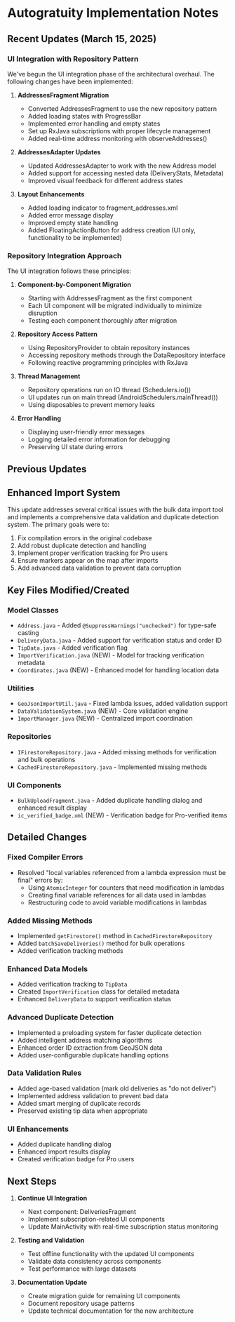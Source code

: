 # Autogratuity Implementation Notes

## Recent Updates (March 15, 2025)

### UI Integration with Repository Pattern

We've begun the UI integration phase of the architectural overhaul. The following changes have been implemented:

1. **AddressesFragment Migration**
   - Converted AddressesFragment to use the new repository pattern
   - Added loading states with ProgressBar
   - Implemented error handling and empty states
   - Set up RxJava subscriptions with proper lifecycle management
   - Added real-time address monitoring with observeAddresses()

2. **AddressesAdapter Updates**
   - Updated AddressesAdapter to work with the new Address model
   - Added support for accessing nested data (DeliveryStats, Metadata)
   - Improved visual feedback for different address states

3. **Layout Enhancements**
   - Added loading indicator to fragment_addresses.xml
   - Added error message display
   - Improved empty state handling
   - Added FloatingActionButton for address creation (UI only, functionality to be implemented)

### Repository Integration Approach

The UI integration follows these principles:

1. **Component-by-Component Migration**
   - Starting with AddressesFragment as the first component
   - Each UI component will be migrated individually to minimize disruption
   - Testing each component thoroughly after migration

2. **Repository Access Pattern**
   - Using RepositoryProvider to obtain repository instances
   - Accessing repository methods through the DataRepository interface
   - Following reactive programming principles with RxJava

3. **Thread Management**
   - Repository operations run on IO thread (Schedulers.io())
   - UI updates run on main thread (AndroidSchedulers.mainThread())
   - Using disposables to prevent memory leaks

4. **Error Handling**
   - Displaying user-friendly error messages
   - Logging detailed error information for debugging
   - Preserving UI state during errors

## Previous Updates

## Enhanced Import System

This update addresses several critical issues with the bulk data import tool and implements a comprehensive data validation and duplicate detection system. The primary goals were to:

1. Fix compilation errors in the original codebase
2. Add robust duplicate detection and handling
3. Implement proper verification tracking for Pro users
4. Ensure markers appear on the map after imports
5. Add advanced data validation to prevent data corruption

## Key Files Modified/Created

### Model Classes
- `Address.java` - Added `@SuppressWarnings("unchecked")` for type-safe casting
- `DeliveryData.java` - Added support for verification status and order ID
- `TipData.java` - Added verification flag
- `ImportVerification.java` (NEW) - Model for tracking verification metadata
- `Coordinates.java` (NEW) - Enhanced model for handling location data

### Utilities
- `GeoJsonImportUtil.java` - Fixed lambda issues, added validation support
- `DataValidationSystem.java` (NEW) - Core validation engine
- `ImportManager.java` (NEW) - Centralized import coordination

### Repositories
- `IFirestoreRepository.java` - Added missing methods for verification and bulk operations
- `CachedFirestoreRepository.java` - Implemented missing methods

### UI Components
- `BulkUploadFragment.java` - Added duplicate handling dialog and enhanced result display
- `ic_verified_badge.xml` (NEW) - Verification badge for Pro-verified items

## Detailed Changes

### Fixed Compiler Errors
- Resolved "local variables referenced from a lambda expression must be final" errors by:
  - Using `AtomicInteger` for counters that need modification in lambdas
  - Creating final variable references for all data used in lambdas
  - Restructuring code to avoid variable modifications in lambdas

### Added Missing Methods
- Implemented `getFirestore()` method in `CachedFirestoreRepository`
- Added `batchSaveDeliveries()` method for bulk operations
- Added verification tracking methods

### Enhanced Data Models
- Added verification tracking to `TipData`
- Created `ImportVerification` class for detailed metadata
- Enhanced `DeliveryData` to support verification status

### Advanced Duplicate Detection
- Implemented a preloading system for faster duplicate detection
- Added intelligent address matching algorithms
- Enhanced order ID extraction from GeoJSON data
- Added user-configurable duplicate handling options

### Data Validation Rules
- Added age-based validation (mark old deliveries as "do not deliver")
- Implemented address validation to prevent bad data
- Added smart merging of duplicate records
- Preserved existing tip data when appropriate

### UI Enhancements
- Added duplicate handling dialog
- Enhanced import results display
- Created verification badge for Pro users

## Next Steps

1. **Continue UI Integration**
   - Next component: DeliveriesFragment
   - Implement subscription-related UI components
   - Update MainActivity with real-time subscription status monitoring

2. **Testing and Validation**
   - Test offline functionality with the updated UI components
   - Validate data consistency across components
   - Test performance with large datasets

3. **Documentation Update**
   - Create migration guide for remaining UI components
   - Document repository usage patterns
   - Update technical documentation for the new architecture
